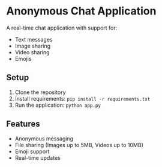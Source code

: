 # Anonymous Chat Application

A real-time chat application with support for:
- Text messages
- Image sharing
- Video sharing
- Emojis

## Setup
1. Clone the repository
2. Install requirements: `pip install -r requirements.txt`
3. Run the application: `python app.py`

## Features
- Anonymous messaging
- File sharing (Images up to 5MB, Videos up to 10MB)
- Emoji support
- Real-time updates